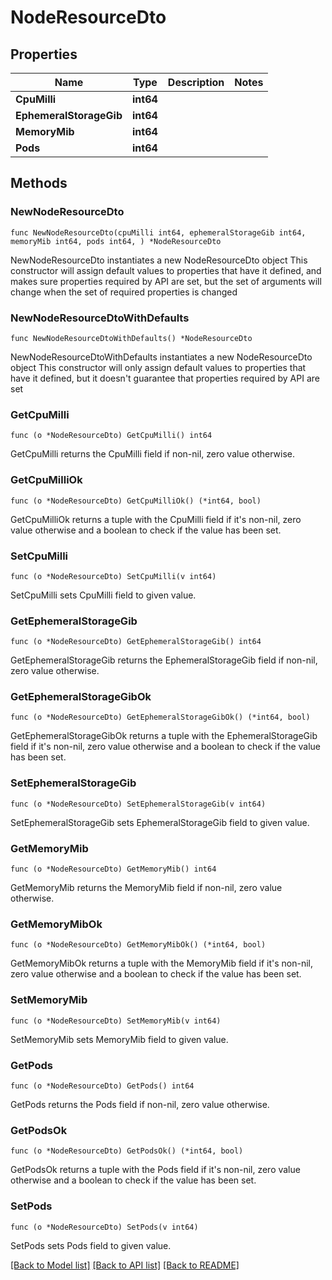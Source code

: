 # NodeResourceDto

## Properties

Name | Type | Description | Notes
------------ | ------------- | ------------- | -------------
**CpuMilli** | **int64** |  | 
**EphemeralStorageGib** | **int64** |  | 
**MemoryMib** | **int64** |  | 
**Pods** | **int64** |  | 

## Methods

### NewNodeResourceDto

`func NewNodeResourceDto(cpuMilli int64, ephemeralStorageGib int64, memoryMib int64, pods int64, ) *NodeResourceDto`

NewNodeResourceDto instantiates a new NodeResourceDto object
This constructor will assign default values to properties that have it defined,
and makes sure properties required by API are set, but the set of arguments
will change when the set of required properties is changed

### NewNodeResourceDtoWithDefaults

`func NewNodeResourceDtoWithDefaults() *NodeResourceDto`

NewNodeResourceDtoWithDefaults instantiates a new NodeResourceDto object
This constructor will only assign default values to properties that have it defined,
but it doesn't guarantee that properties required by API are set

### GetCpuMilli

`func (o *NodeResourceDto) GetCpuMilli() int64`

GetCpuMilli returns the CpuMilli field if non-nil, zero value otherwise.

### GetCpuMilliOk

`func (o *NodeResourceDto) GetCpuMilliOk() (*int64, bool)`

GetCpuMilliOk returns a tuple with the CpuMilli field if it's non-nil, zero value otherwise
and a boolean to check if the value has been set.

### SetCpuMilli

`func (o *NodeResourceDto) SetCpuMilli(v int64)`

SetCpuMilli sets CpuMilli field to given value.


### GetEphemeralStorageGib

`func (o *NodeResourceDto) GetEphemeralStorageGib() int64`

GetEphemeralStorageGib returns the EphemeralStorageGib field if non-nil, zero value otherwise.

### GetEphemeralStorageGibOk

`func (o *NodeResourceDto) GetEphemeralStorageGibOk() (*int64, bool)`

GetEphemeralStorageGibOk returns a tuple with the EphemeralStorageGib field if it's non-nil, zero value otherwise
and a boolean to check if the value has been set.

### SetEphemeralStorageGib

`func (o *NodeResourceDto) SetEphemeralStorageGib(v int64)`

SetEphemeralStorageGib sets EphemeralStorageGib field to given value.


### GetMemoryMib

`func (o *NodeResourceDto) GetMemoryMib() int64`

GetMemoryMib returns the MemoryMib field if non-nil, zero value otherwise.

### GetMemoryMibOk

`func (o *NodeResourceDto) GetMemoryMibOk() (*int64, bool)`

GetMemoryMibOk returns a tuple with the MemoryMib field if it's non-nil, zero value otherwise
and a boolean to check if the value has been set.

### SetMemoryMib

`func (o *NodeResourceDto) SetMemoryMib(v int64)`

SetMemoryMib sets MemoryMib field to given value.


### GetPods

`func (o *NodeResourceDto) GetPods() int64`

GetPods returns the Pods field if non-nil, zero value otherwise.

### GetPodsOk

`func (o *NodeResourceDto) GetPodsOk() (*int64, bool)`

GetPodsOk returns a tuple with the Pods field if it's non-nil, zero value otherwise
and a boolean to check if the value has been set.

### SetPods

`func (o *NodeResourceDto) SetPods(v int64)`

SetPods sets Pods field to given value.



[[Back to Model list]](../README.md#documentation-for-models) [[Back to API list]](../README.md#documentation-for-api-endpoints) [[Back to README]](../README.md)


